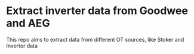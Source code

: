 # Extract inverter data from Goodwee and AEG

This repo aims to extract data from different OT sources, like Stoker and Inverter data
